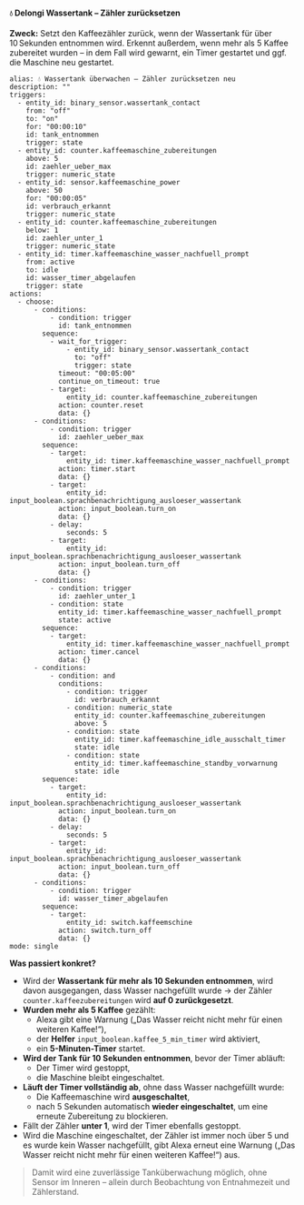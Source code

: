 #### 💧 Delongi Wassertank – Zähler zurücksetzen

**Zweck:** Setzt den Kaffeezähler zurück, wenn der Wassertank für über 10 Sekunden entnommen wird. Erkennt außerdem, wenn mehr als 5 Kaffee zubereitet wurden – in dem Fall wird gewarnt, ein Timer gestartet und ggf. die Maschine neu gestartet.

```
alias: 💧 Wassertank überwachen – Zähler zurücksetzen neu
description: ""
triggers:
  - entity_id: binary_sensor.wassertank_contact
    from: "off"
    to: "on"
    for: "00:00:10"
    id: tank_entnommen
    trigger: state
  - entity_id: counter.kaffeemaschine_zubereitungen
    above: 5
    id: zaehler_ueber_max
    trigger: numeric_state
  - entity_id: sensor.kaffeemaschine_power
    above: 50
    for: "00:00:05"
    id: verbrauch_erkannt
    trigger: numeric_state
  - entity_id: counter.kaffeemaschine_zubereitungen
    below: 1
    id: zaehler_unter_1
    trigger: numeric_state
  - entity_id: timer.kaffeemaschine_wasser_nachfuell_prompt
    from: active
    to: idle
    id: wasser_timer_abgelaufen
    trigger: state
actions:
  - choose:
      - conditions:
          - condition: trigger
            id: tank_entnommen
        sequence:
          - wait_for_trigger:
              - entity_id: binary_sensor.wassertank_contact
                to: "off"
                trigger: state
            timeout: "00:05:00"
            continue_on_timeout: true
          - target:
              entity_id: counter.kaffeemaschine_zubereitungen
            action: counter.reset
            data: {}
      - conditions:
          - condition: trigger
            id: zaehler_ueber_max
        sequence:
          - target:
              entity_id: timer.kaffeemaschine_wasser_nachfuell_prompt
            action: timer.start
            data: {}
          - target:
              entity_id: input_boolean.sprachbenachrichtigung_ausloeser_wassertank
            action: input_boolean.turn_on
            data: {}
          - delay:
              seconds: 5
          - target:
              entity_id: input_boolean.sprachbenachrichtigung_ausloeser_wassertank
            action: input_boolean.turn_off
            data: {}
      - conditions:
          - condition: trigger
            id: zaehler_unter_1
          - condition: state
            entity_id: timer.kaffeemaschine_wasser_nachfuell_prompt
            state: active
        sequence:
          - target:
              entity_id: timer.kaffeemaschine_wasser_nachfuell_prompt
            action: timer.cancel
            data: {}
      - conditions:
          - condition: and
            conditions:
              - condition: trigger
                id: verbrauch_erkannt
              - condition: numeric_state
                entity_id: counter.kaffeemaschine_zubereitungen
                above: 5
              - condition: state
                entity_id: timer.kaffeemaschine_idle_ausschalt_timer
                state: idle
              - condition: state
                entity_id: timer.kaffeemaschine_standby_vorwarnung
                state: idle
        sequence:
          - target:
              entity_id: input_boolean.sprachbenachrichtigung_ausloeser_wassertank
            action: input_boolean.turn_on
            data: {}
          - delay:
              seconds: 5
          - target:
              entity_id: input_boolean.sprachbenachrichtigung_ausloeser_wassertank
            action: input_boolean.turn_off
            data: {}
      - conditions:
          - condition: trigger
            id: wasser_timer_abgelaufen
        sequence:
          - target:
              entity_id: switch.kaffeemschine
            action: switch.turn_off
            data: {}
mode: single

```

**Was passiert konkret?**

- Wird der **Wassertank für mehr als 10 Sekunden entnommen**, wird davon ausgegangen, dass Wasser nachgefüllt wurde → der Zähler `counter.kaffeezubereitungen` wird **auf 0 zurückgesetzt**.
- **Wurden mehr als 5 Kaffee** gezählt:
  - Alexa gibt eine Warnung („Das Wasser reicht nicht mehr für einen weiteren Kaffee!“),
  - der **Helfer** `input_boolean.kaffee_5_min_timer` wird aktiviert,
  - ein **5-Minuten-Timer** startet.
- **Wird der Tank für 10 Sekunden entnommen**, bevor der Timer abläuft:
  - Der Timer wird gestoppt,
  - die Maschine bleibt eingeschaltet.
- **Läuft der Timer vollständig ab**, ohne dass Wasser nachgefüllt wurde:
  - Die Kaffeemaschine wird **ausgeschaltet**,
  - nach 5 Sekunden automatisch **wieder eingeschaltet**, um eine erneute Zubereitung zu blockieren.
- Fällt der Zähler **unter 1**, wird der Timer ebenfalls gestoppt.
- Wird die Maschine eingeschaltet, der Zähler ist immer noch über 5 und es wurde kein Wasser nachgefüllt, gibt Alexa erneut eine Warnung („Das Wasser reicht nicht mehr für einen weiteren Kaffee!“) aus.

> Damit wird eine zuverlässige Tanküberwachung möglich, ohne Sensor im Inneren – allein durch Beobachtung von Entnahmezeit und Zählerstand.

